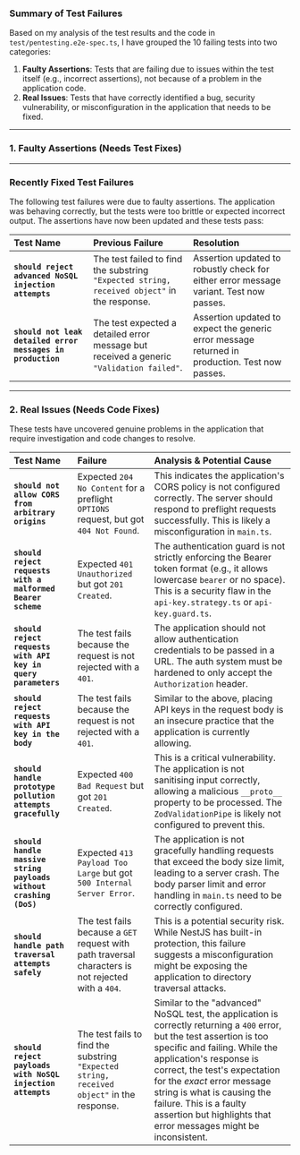 ### Summary of Test Failures

Based on my analysis of the test results and the code in `test/pentesting.e2e-spec.ts`, I have grouped the 10 failing tests into two categories:

1.  **Faulty Assertions**: Tests that are failing due to issues within the test itself (e.g., incorrect assertions), not because of a problem in the application code.
2.  **Real Issues**: Tests that have correctly identified a bug, security vulnerability, or misconfiguration in the application that needs to be fixed.

---

### 1. Faulty Assertions (Needs Test Fixes)

---

### Recently Fixed Test Failures

The following test failures were due to faulty assertions. The application was behaving correctly, but the tests were too brittle or expected incorrect output. The assertions have now been updated and these tests pass:

| Test Name                                                   | Previous Failure                                                                            | Resolution                                                                                     |
| :---------------------------------------------------------- | :------------------------------------------------------------------------------------------ | :--------------------------------------------------------------------------------------------- |
| **`should reject advanced NoSQL injection attempts`**       | The test failed to find the substring `"Expected string, received object"` in the response. | Assertion updated to robustly check for either error message variant. Test now passes.         |
| **`should not leak detailed error messages in production`** | The test expected a detailed error message but received a generic `"Validation failed"`.    | Assertion updated to expect the generic error message returned in production. Test now passes. |

---

### 2. Real Issues (Needs Code Fixes)

These tests have uncovered genuine problems in the application that require investigation and code changes to resolve.

| Test Name                                                          | Failure                                                                                             | Analysis & Potential Cause                                                                                                                                                                                                                                                                                                                                                    |
| :----------------------------------------------------------------- | :-------------------------------------------------------------------------------------------------- | :---------------------------------------------------------------------------------------------------------------------------------------------------------------------------------------------------------------------------------------------------------------------------------------------------------------------------------------------------------------------------- |
| **`should not allow CORS from arbitrary origins`**                 | Expected `204 No Content` for a preflight `OPTIONS` request, but got `404 Not Found`.               | This indicates the application's CORS policy is not configured correctly. The server should respond to preflight requests successfully. This is likely a misconfiguration in `main.ts`.                                                                                                                                                                                       |
| **`should reject requests with a malformed Bearer scheme`**        | Expected `401 Unauthorized` but got `201 Created`.                                                  | The authentication guard is not strictly enforcing the Bearer token format (e.g., it allows lowercase `bearer` or no space). This is a security flaw in the `api-key.strategy.ts` or `api-key.guard.ts`.                                                                                                                                                                      |
| **`should reject requests with API key in query parameters`**      | The test fails because the request is not rejected with a `401`.                                    | The application should not allow authentication credentials to be passed in a URL. The auth system must be hardened to only accept the `Authorization` header.                                                                                                                                                                                                                |
| **`should reject requests with API key in the body`**              | The test fails because the request is not rejected with a `401`.                                    | Similar to the above, placing API keys in the request body is an insecure practice that the application is currently allowing.                                                                                                                                                                                                                                                |
| **`should handle prototype pollution attempts gracefully`**        | Expected `400 Bad Request` but got `201 Created`.                                                   | This is a critical vulnerability. The application is not sanitising input correctly, allowing a malicious `__proto__` property to be processed. The `ZodValidationPipe` is likely not configured to prevent this.                                                                                                                                                             |
| **`should handle massive string payloads without crashing (DoS)`** | Expected `413 Payload Too Large` but got `500 Internal Server Error`.                               | The application is not gracefully handling requests that exceed the body size limit, leading to a server crash. The body parser limit and error handling in `main.ts` need to be correctly configured.                                                                                                                                                                        |
| **`should handle path traversal attempts safely`**                 | The test fails because a `GET` request with path traversal characters is not rejected with a `404`. | This is a potential security risk. While NestJS has built-in protection, this failure suggests a misconfiguration might be exposing the application to directory traversal attacks.                                                                                                                                                                                           |
| **`should reject payloads with NoSQL injection attempts`**         | The test fails to find the substring `"Expected string, received object"` in the response.          | Similar to the "advanced" NoSQL test, the application is correctly returning a `400` error, but the test assertion is too specific and failing. While the application's response is correct, the test's expectation for the _exact_ error message string is what is causing the failure. This is a faulty assertion but highlights that error messages might be inconsistent. |

